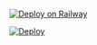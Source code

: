 [![Deploy on Railway](https://railway.app/button.svg)](https://railway.app/new/template?template=https%3A%2F%2Fgithub.com%2Fthedeveloper12%2FGroupHelper&plugins=postgresql&envs=bot_token%2Capi_id%2Capi_hash%2Cowner_id%2Cmessage_dump%2Cload%2Cno_load%2Cstrict_antispam%2Cworkers%2Cdel_cmds%2Cspamwatch_api%2Csudo_users%2Cwhitelist_users&optionalEnvs=load%2Cno_load%2Cspamwatch_api&strict_antispamDefault=False&workersDefault=4&del_cmdsDefault=False)

[![Deploy](https://www.herokucdn.com/deploy/button.svg)](https://heroku.com/deploy?template=https://github.com/squirrelpython/GroupHelperV2)
